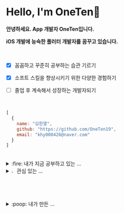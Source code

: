 <div align="left">   
        <h1>Hello, I'm OneTen🍎</h1>


**안녕하세요. App 개발자 OneTen입니다.**

**iOS 개발에 능숙한 플러터 개발자를 꿈꾸고 있습니다.**

<br>

- [x] 꼼꼼하고 꾸준히 공부하는 습관 기르기
- [x] 소프트 스킬을 향상시키기 위한 다양한 경험하기
- [ ] 졸업 후 계속해서 성장하는 개발자되기


<br>

  ```javascript
  [
    {
      name: "김한열",
      github: "https://github.com/OneTen19",
      email: "khy000426@naver.com"
    }
  ]
 ```

</div>

</br>



<details>
<summary>
  :fire: 내가 지금 공부하고 있는 ... 
</summary>
   <br>

<img src="https://img.shields.io/badge/Swift-FA7343?style=Plastic&logo=swift&logoColor=white">

</details>


<details>
<summary>
  <img src="https://raw.githubusercontent.com/Tarikul-Islam-Anik/Animated-Fluent-Emojis/master/Emojis/Hand%20gestures/Eyes.png" alt="Eyes" width="2%" /> 관심 있는 ... 
</summary>
   <br>

<img src="https://img.shields.io/badge/Flutter-02569B?style=Plastic&logo=flutter&logoColor=white">

</details>



<details>
        
<summary>
  :poop: 내가 만든 ... 
</summary>

##### ABC 가계부
[<img src="https://img.shields.io/badge/Google_Play-414141?style=Plastic&logo=google-play&logoColor=white">](https://play.google.com/store/apps/details?id=com.abc_money_diary&pcampaignid=web_share) [<img src="https://img.shields.io/badge/GitHub-100000?style=Plastic&logo=github&logoColor=white">](https://github.com/OneTen19/abc_money_diary)


</details>

